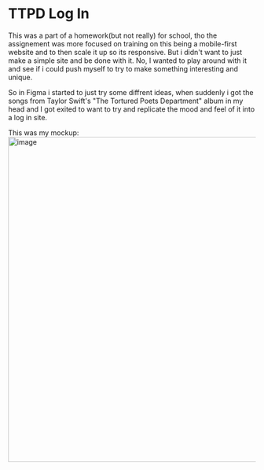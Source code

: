# TTPD Log In
This was a part of a homework(but not really) for school, tho the assignement was more focused on training on this being a mobile-first website and to then scale it up so its responsive.
But i didn't want to just make a simple site and be done with it. No, I wanted to play around with it and see if i could push myself to try to make something interesting and unique.

So in Figma i started to just try some diffrent ideas, when suddenly i got the songs from Taylor Swift's "The Tortured Poets Department" album in my head and 
I got exited to want to try and replicate the mood and feel of it into a log in site. 

This was my mockup:
<img width="1249" height="662" alt="image" src="https://github.com/user-attachments/assets/73a061fd-8944-42be-bc50-d9c9f23e68e3" />

